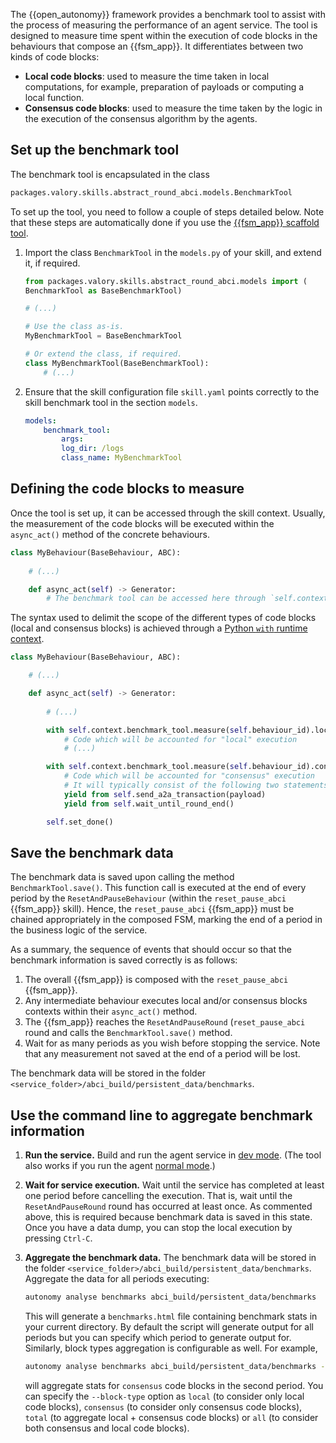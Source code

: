 The {{open_autonomy}} framework provides a benchmark tool to assist with the process of measuring the performance of an agent service. The tool is designed to measure time spent within the execution of code blocks in the behaviours that compose an {{fsm_app}}. It differentiates between two kinds of code blocks:

* **Local code blocks**: used to measure the time taken in local computations, for example, preparation of payloads or computing a local function.
* **Consensus code blocks**: used to measure the time taken by the logic in the execution of the consensus algorithm by the agents.

## Set up the benchmark tool

The benchmark tool is encapsulated in the class

```python
packages.valory.skills.abstract_round_abci.models.BenchmarkTool
```

To set up the tool, you need to follow a couple of steps detailed below. Note that these steps are automatically done if you use the [{{fsm_app}} scaffold tool](../../guides/code_fsm_app_skill.md).

1. Import the class `BenchmarkTool` in the `models.py` of your skill, and extend it, if required.

    ```python
    from packages.valory.skills.abstract_round_abci.models import (
    BenchmarkTool as BaseBenchmarkTool)

    # (...)

    # Use the class as-is.
    MyBenchmarkTool = BaseBenchmarkTool

    # Or extend the class, if required.
    class MyBenchmarkTool(BaseBenchmarkTool):
        # (...)
    ```

2. Ensure that the skill configuration file `skill.yaml` points correctly to the skill benchmark tool in the section `models`.

    ```yaml
    models:
        benchmark_tool:
            args:
            log_dir: /logs
            class_name: MyBenchmarkTool    
    ```

## Defining the code blocks to measure

Once the tool is set up, it can be accessed through the skill context. Usually, the measurement of the code blocks will be executed within the `async_act()` method of the concrete behaviours.

```python
class MyBehaviour(BaseBehaviour, ABC):
    
    # (...)

    def async_act(self) -> Generator:
        # The benchmark tool can be accessed here through `self.context.benchmark_tool`
```

The syntax used to delimit the scope of the different types of code blocks (local and consensus blocks) is achieved through a [Python `with` runtime context](https://docs.python.org/3/library/stdtypes.html#context-manager-types).

```python
class MyBehaviour(BaseBehaviour, ABC):

    # (...)

    def async_act(self) -> Generator:
           
        # (...)

        with self.context.benchmark_tool.measure(self.behaviour_id).local():
            # Code which will be accounted for "local" execution
            # (...)

        with self.context.benchmark_tool.measure(self.behaviour_id).consensus():
            # Code which will be accounted for "consensus" execution
            # It will typically consist of the following two statements:
            yield from self.send_a2a_transaction(payload)
            yield from self.wait_until_round_end()

        self.set_done()
```

## Save the benchmark data

The benchmark data is saved upon calling the method `BenchmarkTool.save()`. This function call is executed at the end of every period by the `ResetAndPauseBehaviour` (within the `reset_pause_abci` {{fsm_app}} skill). Hence, the `reset_pause_abci` {{fsm_app}} must be chained appropriately in the composed FSM, marking the end of a period in the business logic of the service.

As a summary, the sequence of events that should occur so that the benchmark information is saved correctly is as follows:

1. The overall {{fsm_app}} is composed with the `reset_pause_abci` {{fsm_app}}.
2. Any intermediate behaviour executes local and/or consensus blocks contexts within their `async_act()` method.
3. The {{fsm_app}} reaches the `ResetAndPauseRound` (`reset_pause_abci` round and calls the `BenchmarkTool.save()` method.
4. Wait for as many periods as you wish before stopping the service. Note that any measurement not saved at the end of a period will be lost.

The benchmark data will be stored in the folder `<service_folder>/abci_build/persistent_data/benchmarks`.

## Use the command line to aggregate benchmark information

1. **Run the service.** Build and run the agent service in [dev mode](./dev_mode.md#build-and-run-an-agent-service-in-dev-mode). (The tool also works if you run the agent [normal mode](../../guides/deploy_service/index.md#local-deployment).)

2. **Wait for service execution.** Wait until the service has completed at least one period before cancelling the execution. That is, wait until the `ResetAndPauseRound` round has occurred at least once. As commented above, this is required because benchmark data is saved in this state. Once you have a data dump, you can stop the local execution by pressing `Ctrl-C`.

3. **Aggregate the benchmark data.** The benchmark data will be stored in the folder `<service_folder>/abci_build/persistent_data/benchmarks`. Aggregate the data for all periods executing:

    ```bash
    autonomy analyse benchmarks abci_build/persistent_data/benchmarks
    ```

    This will generate a `benchmarks.html` file containing benchmark stats in your current directory.
    By default the script will generate output for all periods but you can specify which period to generate output for. Similarly, block types aggregation is configurable as well. For example,

    ```bash
    autonomy analyse benchmarks abci_build/persistent_data/benchmarks --period 2 --block-type consensus
    ```

    will aggregate stats for `consensus` code blocks in the second period.
    You can specify the `--block-type` option as `local` (to consider only local code blocks), `consensus` (to consider only consensus code blocks), `total` (to aggregate local + consensus code blocks) or `all` (to consider both consensus and local code blocks).
